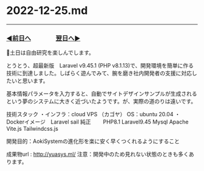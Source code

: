 # 2022-12-25.md

---
### [◀️前日へ](https://github.com/yuasys/chatty-journal/blob/main/2022/12/2022-12-24.md)&emsp;&emsp;&emsp;&emsp;[翌日へ▶️](https://github.com/yuasys/chatty-journal/blob/main/2022/12/2022-12-26md)



🐯土日は自由研究を楽しんでします。

とうとう、超最新版　Laravel v9.45.1 (PHP v8.1.13)で、開発環境を簡単に作る技術に到達しました。しばらく遊んでみて、腕を磨き社内開発者の支援に対応したいと思います。

基本情報パラメータを入力すると、自動でサイトデザインサンプルが生成されるという夢のシステムに大きく近づいたようです。が、実際の道のりは遠いです。

技術スタック
・インフラ：cloud VPS （カゴヤ） OS：ubuntu 20.04
・Dockerイメージ　Laravel sail 純正
　　PHP8.1 Laravel9.45 Mysql Apache Vite.js Tailwindcss.js

開発目的：AokiSystemの進化形を楽に安く早くつくれるようにすること

成果物url :    http://yuasys.ml/
注意：開発中のため見れない状態のときも多くあります。
